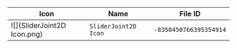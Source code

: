 | Icon | Name | File ID |
| ---  | ---  | ---     |
| ![](SliderJoint2D Icon.png) | `SliderJoint2D Icon` | `-8350450766395354914` |
